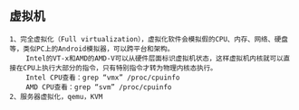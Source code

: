 
## 虚拟机

    1、完全虚拟化（Full virtualization），虚拟化软件会模拟假的CPU、内存、网络、硬盘等，类似PC上的Android模拟器，可以跨平台和架构。
        Intel的VT-x和AMD的AMD-V可以从硬件层面标识虚拟机状态，这样虚拟机内核就可以直接在CPU上执行大部分的指令，只有特别指令才转为物理内核态执行。
        Intel CPU查看：grep “vmx” /proc/cpuinfo
        AMD CPU查看：grep “svm” /proc/cpuinfo
    2、服务器虚拟化，qemu，KVM
             
    
              
